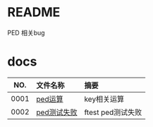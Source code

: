 # README

PED 相关bug

# docs

NO.|文件名称|摘要
:--:|:--|:--
0001| [ped运算](ped/0001_operation.md) | key相关运算
0002| [ped测试失败](ped/0002_ped_test.md) | ftest ped测试失败